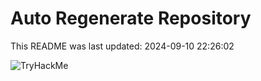 # Auto Regenerate Repository

This README was last updated: 2024-09-10 22:26:02

 ![TryHackMe](https://tryhackme.com/badge/533634)